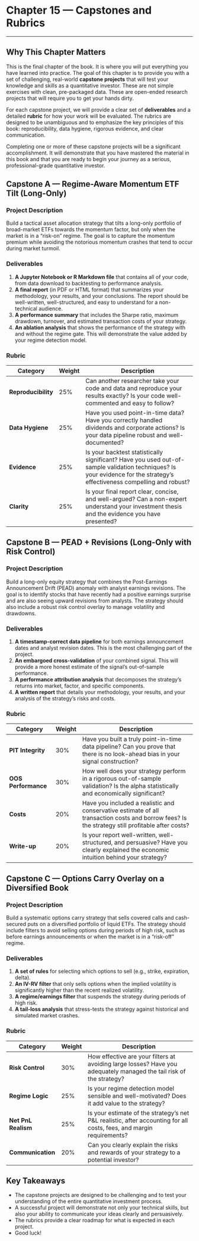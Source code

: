 # Chapter 15 — Capstones and Rubrics

***

## Why This Chapter Matters

This is the final chapter of the book. It is where you will put everything you have learned into practice. The goal of this chapter is to provide you with a set of challenging, real-world **capstone projects** that will test your knowledge and skills as a quantitative investor. These are not simple exercises with clean, pre-packaged data. These are open-ended research projects that will require you to get your hands dirty.

For each capstone project, we will provide a clear set of **deliverables** and a detailed **rubric** for how your work will be evaluated. The rubrics are designed to be unambiguous and to emphasize the key principles of this book: reproducibility, data hygiene, rigorous evidence, and clear communication.

Completing one or more of these capstone projects will be a significant accomplishment. It will demonstrate that you have mastered the material in this book and that you are ready to begin your journey as a serious, professional-grade quantitative investor.

## Capstone A — Regime-Aware Momentum ETF Tilt (Long-Only)

### Project Description

Build a tactical asset allocation strategy that tilts a long-only portfolio of broad-market ETFs towards the momentum factor, but only when the market is in a “risk-on” regime. The goal is to capture the momentum premium while avoiding the notorious momentum crashes that tend to occur during market turmoil.

### Deliverables

1.  **A Jupyter Notebook or R Markdown file** that contains all of your code, from data download to backtesting to performance analysis.
2.  **A final report** (in PDF or HTML format) that summarizes your methodology, your results, and your conclusions. The report should be well-written, well-structured, and easy to understand for a non-technical audience.
3.  **A performance summary** that includes the Sharpe ratio, maximum drawdown, turnover, and estimated transaction costs of your strategy.
4.  **An ablation analysis** that shows the performance of the strategy with and without the regime gate. This will demonstrate the value added by your regime detection model.

### Rubric

| Category | Weight | Description |
|---|---|---|
| **Reproducibility** | 25% | Can another researcher take your code and data and reproduce your results exactly? Is your code well-commented and easy to follow? |
| **Data Hygiene** | 25% | Have you used point-in-time data? Have you correctly handled dividends and corporate actions? Is your data pipeline robust and well-documented? |
| **Evidence** | 25% | Is your backtest statistically significant? Have you used out-of-sample validation techniques? Is your evidence for the strategy’s effectiveness compelling and robust? |
| **Clarity** | 25% | Is your final report clear, concise, and well-argued? Can a non-expert understand your investment thesis and the evidence you have presented? |

## Capstone B — PEAD + Revisions (Long-Only with Risk Control)

### Project Description

Build a long-only equity strategy that combines the Post-Earnings Announcement Drift (PEAD) anomaly with analyst earnings revisions. The goal is to identify stocks that have recently had a positive earnings surprise and are also seeing upward revisions from analysts. The strategy should also include a robust risk control overlay to manage volatility and drawdowns.

### Deliverables

1.  **A timestamp-correct data pipeline** for both earnings announcement dates and analyst revision dates. This is the most challenging part of the project.
2.  **An embargoed cross-validation** of your combined signal. This will provide a more honest estimate of the signal’s out-of-sample performance.
3.  **A performance attribution analysis** that decomposes the strategy’s returns into market, factor, and specific components.
4.  **A written report** that details your methodology, your results, and your analysis of the strategy’s risks and costs.

### Rubric

| Category | Weight | Description |
|---|---|---|
| **PIT Integrity** | 30% | Have you built a truly point-in-time data pipeline? Can you prove that there is no look-ahead bias in your signal construction? |
| **OOS Performance** | 30% | How well does your strategy perform in a rigorous out-of-sample validation? Is the alpha statistically and economically significant? |
| **Costs** | 20% | Have you included a realistic and conservative estimate of all transaction costs and borrow fees? Is the strategy still profitable after costs? |
| **Write-up** | 20% | Is your report well-written, well-structured, and persuasive? Have you clearly explained the economic intuition behind your strategy? |

## Capstone C — Options Carry Overlay on a Diversified Book

### Project Description

Build a systematic options carry strategy that sells covered calls and cash-secured puts on a diversified portfolio of liquid ETFs. The strategy should include filters to avoid selling options during periods of high risk, such as before earnings announcements or when the market is in a “risk-off” regime.

### Deliverables

1.  **A set of rules** for selecting which options to sell (e.g., strike, expiration, delta).
2.  **An IV-RV filter** that only sells options when the implied volatility is significantly higher than the recent realized volatility.
3.  **A regime/earnings filter** that suspends the strategy during periods of high risk.
4.  **A tail-loss analysis** that stress-tests the strategy against historical and simulated market crashes.

### Rubric

| Category | Weight | Description |
|---|---|---|
| **Risk Control** | 30% | How effective are your filters at avoiding large losses? Have you adequately managed the tail risk of the strategy? |
| **Regime Logic** | 25% | Is your regime detection model sensible and well-motivated? Does it add value to the strategy? |
| **Net PnL Realism** | 25% | Is your estimate of the strategy’s net P&L realistic, after accounting for all costs, fees, and margin requirements? |
| **Communication** | 20% | Can you clearly explain the risks and rewards of your strategy to a potential investor? |

## Key Takeaways

-   The capstone projects are designed to be challenging and to test your understanding of the entire quantitative investment process.
-   A successful project will demonstrate not only your technical skills, but also your ability to communicate your ideas clearly and persuasively.
-   The rubrics provide a clear roadmap for what is expected in each project.
-   Good luck!